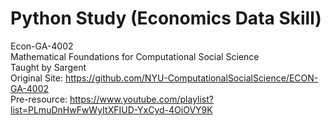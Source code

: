 # Python Study (Economics Data Skill)
Econ-GA-4002\
Mathematical Foundations for Computational Social Science \
Taught by Sargent \
Original Site: https://github.com/NYU-ComputationalSocialScience/ECON-GA-4002 \
Pre-resource: https://www.youtube.com/playlist?list=PLmuDnHwFwWyItXFIUD-YxCyd-4OiOVY9K 
